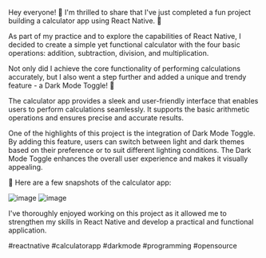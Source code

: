 Hey everyone! 👋 I'm thrilled to share that I've just completed a fun project building a calculator app using React Native. 🎉

As part of my practice and to explore the capabilities of React Native, I decided to create a simple yet functional calculator with the four basic operations: addition, subtraction, division, and multiplication.

Not only did I achieve the core functionality of performing calculations accurately, but I also went a step further and added a unique and trendy feature - a Dark Mode Toggle! 🌙

The calculator app provides a sleek and user-friendly interface that enables users to perform calculations seamlessly. It supports the basic arithmetic operations and ensures precise and accurate results.

One of the highlights of this project is the integration of Dark Mode Toggle. By adding this feature, users can switch between light and dark themes based on their preference or to suit different lighting conditions. The Dark Mode Toggle enhances the overall user experience and makes it visually appealing.

📸 Here are a few snapshots of the calculator app:


![image](https://github.com/diveshwatwani/react-native-calculator/assets/60432327/e6af5365-6930-47d4-b977-ee963e0f4350)
![image](https://github.com/diveshwatwani/react-native-calculator/assets/60432327/d58f1719-1081-4e7d-a59a-b8136ac17bfa)



I've thoroughly enjoyed working on this project as it allowed me to strengthen my skills in React Native and develop a practical and functional application.

#reactnative #calculatorapp #darkmode #programming #opensource
